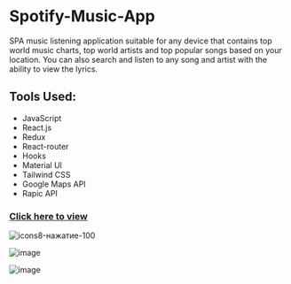 # Spotify-Music-App

SPA music listening application suitable for any device that contains top world music charts, top world artists and top popular songs based on your location. You can also search and listen to any song and artist with the ability to view the lyrics.

## Tools Used:
* JavaScript
* React.js
* Redux
* React-router
* Hooks
* Material Ul
* Tailwind CSS
* Google Maps API
* Rapic API

### [Click here to view](https://plakhotski-spotify-music-app.netlify.app/)
![icons8-нажатие-100](https://user-images.githubusercontent.com/83242738/159179325-7b4a3e88-63a7-4f31-b68a-acb202905706.png)

![image](https://user-images.githubusercontent.com/83242738/200825260-3a22e47f-9863-490e-8dee-c530318c9a63.png)

![image](https://user-images.githubusercontent.com/83242738/200827529-16628460-cc97-4b46-8a74-1523aafb6faf.png)

